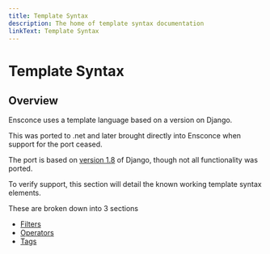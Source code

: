 ```yaml
---
title: Template Syntax
description: The home of template syntax documentation
linkText: Template Syntax
---
```

# Template Syntax

## Overview

Ensconce uses a template language based on a version on Django.

This was ported to .net and later brought directly into Ensconce when support for the port ceased.

The port is based on [version 1.8](https://docs.djangoproject.com/en/1.8/ref/templates/builtins/#built-in-template-tags-and-filters) of Django, though not all functionality was ported.

To verify support, this section will detail the known working template syntax elements.

These are broken down into 3 sections

* [Filters](filters)
* [Operators](operators)
* [Tags](tags)
